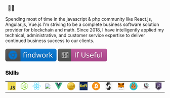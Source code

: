 ### &nbsp; 👨👩
Spending most of time in the javascript & php community like React.js, Angular.js, Vue.js
I'm striving to be a complete business software solution provider for blockchain and math. Since 2018, I have intelligently applied my technical, administrative, and customer service expertise to deliver continued business success to our clients. </br></br><a href="https://discord.gg/2kAbrHs7"><img src="img/v2.svg" alt="website"/></a> <a href="https://join.slack.com/t/bcto-workspace/shared_invite/zt-18je7lax0-VSsTFeMh_PH3VnKeIr3QkA"><img src="img/v1.svg" alt="Star Badge"/></a>
</h1>

<!-- 
### Trophy
[![trophy](https://github-profile-trophy.vercel.app/?username=serenesky0914&title=Stars,Followers,Commits)](https://github.com/serenesky0914/github-profile-trophy&rank=S)

<div>
  <img height="170" align="left" src="https://github-readme-stats.vercel.app/api?username=serenesky0914&count_private=true&include_all_commits=true" />
  <img src="https://github-readme-stats.vercel.app/api/top-langs/?username=serenesky0914&layout=compact" />
</div> -->

### 𝐒𝐤𝐢𝐥𝐥s
<table>
  <tr>
      <td><img src="img/javascript-1174950.png" width="200"></td>
      <td><img src="img/node-1174925.webp" width="200"></td>
      <td><img src="img/react-1175109.webp" width="200"></td>
      <td><img src="https://user-images.githubusercontent.com/100112375/175528599-3bf2ccde-c5db-496e-bbb5-12205b784fba.png" width="200"></td>
      <td><img src="img/vue-282497.webp" width="200"></td>
      <td><img src="img/icon_nft.png?raw=true" width="200"></td>
      <td><img src="img/icon_defi.png?raw=true" width="200"></td>
      <td><img src="img/icon_bitcoin.png?raw=true" width="200"></td>
      <td><img src="img/icon_solidity.png?raw=true" width="200"></td>
      <td><img src="img/icon_metamask.png?raw=true" width="200"></td>
      <td><img src="img/icon_pancake.png?raw=true" width="200"></td>
      <td><img src="img/icon_truffle.png?raw=true" width="200"></td>
      <td><img src="img/icon_pivx.png?raw=true" width="200"></td>
    
  </tr>  
</table>
